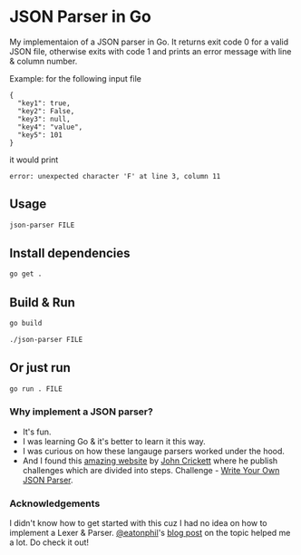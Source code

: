# JSON Parser in Go

My implementaion of a JSON parser in Go. It returns exit code 0 for a valid JSON file, otherwise exits with code 1 and prints an error message with line & column number.

Example: for the following input file

```
{
  "key1": true,
  "key2": False,
  "key3": null,
  "key4": "value",
  "key5": 101
}
```

it would print

```
error: unexpected character 'F' at line 3, column 11
```

## Usage

```bash
json-parser FILE
```

## Install dependencies

```bash
go get .
```

## Build & Run

```bash
go build
```

```bash
./json-parser FILE
```

## Or just run

```bash
go run . FILE
```

### Why implement a JSON parser?

- It's fun.
- I was learning Go & it's better to learn it this way.
- I was curious on how these langauge parsers worked under the hood.
- And I found this [amazing website](https://codingchallenges.fyi/) by [John Crickett](https://www.linkedin.com/in/johncrickett/) where he publish challenges which are divided into steps. Challenge - [Write Your Own JSON Parser](https://codingchallenges.fyi/challenges/challenge-json-parser).

### Acknowledgements

I didn't know how to get started with this cuz I had no idea on how to implement a Lexer & Parser. [@eatonphil](https://github.com/eatonphil)'s [blog post](https://notes.eatonphil.com/writing-a-simple-json-parser.html) on the topic helped me a lot. Do check it out!
